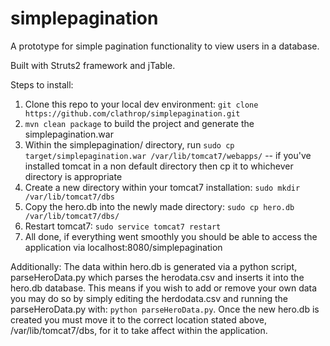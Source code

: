 # simplepagination

A prototype for simple pagination functionality to view users in a database. 

Built with Struts2 framework and jTable.

Steps to install:

1. Clone this repo to your local dev environment: 
    `git clone https://github.com/clathrop/simplepagination.git` 
2. `mvn clean package` to build the project and generate the simplepagination.war
3. Within the simplepagination/ directory, run `sudo cp target/simplepagination.war /var/lib/tomcat7/webapps/` -- if you've installed tomcat in a non default directory then cp it to whichever directory is appropriate
4. Create a new directory within your tomcat7 installation: `sudo mkdir /var/lib/tomcat7/dbs`
5. Copy the hero.db into the newly made directory: `sudo cp hero.db /var/lib/tomcat7/dbs/`
6. Restart tomcat7: `sudo service tomcat7 restart`
7. All done, if everything went smoothly you should be able to access the application via localhost:8080/simplepagination


Additionally:
The data within hero.db is generated via a python script, parseHeroData.py which parses the herodata.csv and inserts it into the hero.db database. This means if you wish to add or remove your own data you may do so by simply editing the herdodata.csv and running the parseHeroData.py with: `python parseHeroData.py`. Once the new hero.db is created you must move it to the correct location stated above, /var/lib/tomcat7/dbs, for it to take affect within the application.
